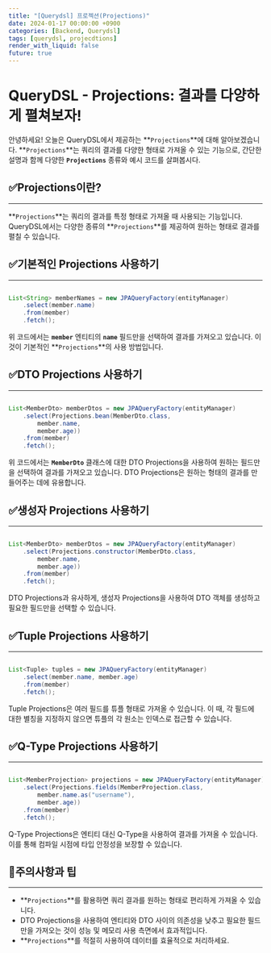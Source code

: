 ```yaml
---
title: "[Querydsl] 프로젝션(Projections)"
date: 2024-01-17 00:00:00 +0900
categories: [Backend, Querydsl]
tags: [querydsl, projecdtions]
render_with_liquid: false
future: true
---
```


# **QueryDSL - Projections: 결과를 다양하게 펼쳐보자!**

안녕하세요! 오늘은 QueryDSL에서 제공하는 **`Projections`**에 대해 알아보겠습니다. **`Projections`**는 쿼리의 결과를 다양한 형태로 가져올 수 있는 기능으로, 간단한 설명과 함께 다양한 **`Projections`** 종류와 예시 코드를 살펴봅시다.

## ✅**Projections이란?**

---

**`Projections`**는 쿼리의 결과를 특정 형태로 가져올 때 사용되는 기능입니다. QueryDSL에서는 다양한 종류의 **`Projections`**를 제공하여 원하는 형태로 결과를 펼칠 수 있습니다.

## ✅**기본적인 Projections 사용하기**

---

```java

List<String> memberNames = new JPAQueryFactory(entityManager)
    .select(member.name)
    .from(member)
    .fetch();

```

위 코드에서는 **`member`** 엔티티의 **`name`** 필드만을 선택하여 결과를 가져오고 있습니다. 이것이 기본적인 **`Projections`**의 사용 방법입니다.

## ✅**DTO Projections 사용하기**

---

```java

List<MemberDto> memberDtos = new JPAQueryFactory(entityManager)
    .select(Projections.bean(MemberDto.class,
        member.name,
        member.age))
    .from(member)
    .fetch();

```

위 코드에서는 **`MemberDto`** 클래스에 대한 DTO Projections을 사용하여 원하는 필드만을 선택하여 결과를 가져오고 있습니다. DTO Projections은 원하는 형태의 결과를 만들어주는 데에 유용합니다.

## ✅**생성자 Projections 사용하기**

---

```java

List<MemberDto> memberDtos = new JPAQueryFactory(entityManager)
    .select(Projections.constructor(MemberDto.class,
        member.name,
        member.age))
    .from(member)
    .fetch();

```

DTO Projections과 유사하게, 생성자 Projections을 사용하여 DTO 객체를 생성하고 필요한 필드만을 선택할 수 있습니다.

## ✅**Tuple Projections 사용하기**

---

```java

List<Tuple> tuples = new JPAQueryFactory(entityManager)
    .select(member.name, member.age)
    .from(member)
    .fetch();

```

Tuple Projections은 여러 필드를 튜플 형태로 가져올 수 있습니다. 이 때, 각 필드에 대한 별칭을 지정하지 않으면 튜플의 각 원소는 인덱스로 접근할 수 있습니다.

## ✅**Q-Type Projections 사용하기**

---

```java

List<MemberProjection> projections = new JPAQueryFactory(entityManager)
    .select(Projections.fields(MemberProjection.class,
        member.name.as("username"),
        member.age))
    .from(member)
    .fetch();

```

Q-Type Projections은 엔티티 대신 Q-Type을 사용하여 결과를 가져올 수 있습니다. 이를 통해 컴파일 시점에 타입 안정성을 보장할 수 있습니다.

## 📌**주의사항과 팁**

---

- **`Projections`**를 활용하면 쿼리 결과를 원하는 형태로 편리하게 가져올 수 있습니다.
- DTO Projections을 사용하여 엔티티와 DTO 사이의 의존성을 낮추고 필요한 필드만을 가져오는 것이 성능 및 메모리 사용 측면에서 효과적입니다.
- **`Projections`**를 적절히 사용하여 데이터를 효율적으로 처리하세요.